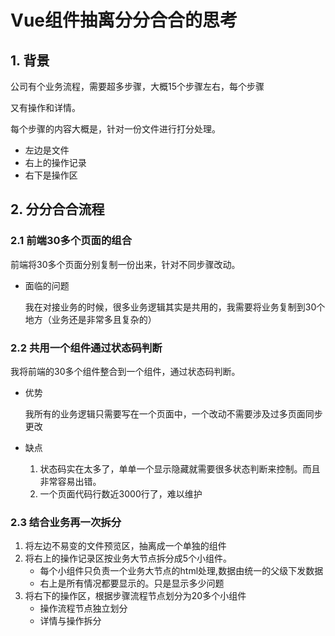 # Vue组件抽离分分合合的思考

## 1. 背景

公司有个业务流程，需要超多步骤，大概15个步骤左右，每个步骤

又有操作和详情。

每个步骤的内容大概是，针对一份文件进行打分处理。

- 左边是文件
- 右上的操作记录
- 右下是操作区

## 2. 分分合合流程

### 2.1 前端30多个页面的组合

前端将30多个页面分别复制一份出来，针对不同步骤改动。

- 面临的问题

  我在对接业务的时候，很多业务逻辑其实是共用的，我需要将业务复制到30个地方（业务还是非常多且复杂的）

### 2.2 共用一个组件通过状态码判断

我将前端的30多个组件整合到一个组件，通过状态码判断。

- 优势

  我所有的业务逻辑只需要写在一个页面中，一个改动不需要涉及过多页面同步更改

- 缺点

  1. 状态码实在太多了，单单一个显示隐藏就需要很多状态判断来控制。而且非常容易出错。
  2. 一个页面代码行数近3000行了，难以维护

### 2.3 结合业务再一次拆分

1. 将左边不易变的文件预览区，抽离成一个单独的组件
2. 将右上的操作记录区按业务大节点拆分成5个小组件。
   - 每个小组件只负责一个业务大节点的html处理,数据由统一的父级下发数据
   - 右上是所有情况都要显示的。只是显示多少问题
3. 将右下的操作区，根据步骤流程节点划分为20多个小组件
   - 操作流程节点独立划分
   - 详情与操作拆分



